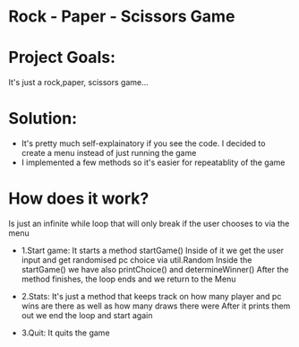 # Rock - Paper - Scissors Game
# Project Goals:
It's just a rock,paper, scissors game... 
# Solution:
- It's pretty much self-explainatory if you see the code. I decided to create a menu instead of just running the game 
- I implemented a few methods so it's easier for repeatablity of the game
# How does it work?
Is just an infinite while loop that will only break if the user chooses to via the menu
- 1.Start game:
  It starts a method startGame()
  Inside of it we get the user input and get randomised pc choice via util.Random
  Inside the startGame() we have also printChoice() and determineWinner()
  After the method finishes, the loop ends and we return to the Menu

- 2.Stats:
  It's just a method that keeps track on how many player and pc wins are there as well as how many draws there were
  After it prints them out we end the loop and start again

- 3.Quit:
  It quits the game     
